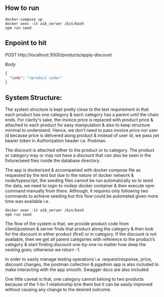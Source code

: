 ## How to run

```
docker-compose up
docker exec -it aib_server /bin/bash
npm run seed
```

## Enpoint to hit

_POST_ http://localhost:3000/products/apply-discount

_Body_

```json
{
  "code": "<product code>"
}
```

## System Structure:

The system structure is kept pretty close to the test requirement in that each product has one
category & each category has a parent until the chain ends. For clarity's sake, the invoice price
is replaced with product price & attached to each product for easy manipulation & also to keep
structure minimal to understand. Hence, we don’t need to pass invoice price nor user id
because price is delivered along product & instead of user id, we pass jwt bearer token in
Authorization header i.e. Postman.

The discount is attached either to the product or to category. The product or category may or
may not have a discount that can also be seen in the fixture/seed files inside the database
directory.

The app is dockerized & accompanied with docker compose file as requested by the test but
due to the nature of docker network & node/typescript, the seeding files cannot be run
automatically so to seed the data, we need to login to nodejs docker container & then execute
npm command manually from there. Although, it requires only following two commands to
achieve seeding but this flow could be automated given more time was available i.e.

```
docker exec -it aib_server /bin/bash
npm run seed
```

The flow of the system is that, we provide product code from client/postman & server finds that
product along the category & then look for the discount in either product (first) or in category. If
the discount is not available, then we get all parent categories with reference to the product’s
category & start finding discount one-by-one no matter how deep the nesting goes; otherwise
we return -1.

In order to easily manage testing operations i.e. request/response, price, discount changes, the
postman collection & pgadmin app is also included to make interacting with the app smooth.
Swagger docs are also included.

One little caveat is that, one category cannot belong to two products because of the 1-to-1
relationship b/w them but it can be easily improved without causing any change to the desired
outcome.
